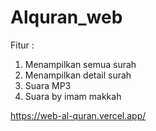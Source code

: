 # Alquran_web

Fitur :
1. Menampilkan semua surah
2. Menampilkan detail surah
3. Suara MP3
4. Suara by imam makkah


https://web-al-quran.vercel.app/
